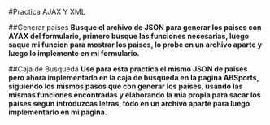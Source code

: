 #Practica AJAX Y XML

##Generar paises
**Busque el archivo de JSON para generar los paises con AYAX del formulario, primero busque las funciones necesarias, 
luego saque mi funcion para mostrar los paises, lo probe en un archivo aparte y luego lo implemente en mi formulario.**  

##Caja de Busqueda
**Use para esta practica el mismo JSON de paises pero ahora implementado en la caja de busqueda en la pagina ABSports, siguiendo los mismos pasos 
que con generar los paises, usando las mismas funciones encontradas y elaborando la mia propia para sacar los paises segun introduzcas letras, todo 
en un archivo aparte para luego implementarlo en mi pagina.**
